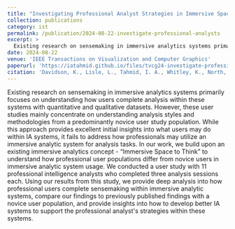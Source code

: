 ```yaml
---
title: "Investigating Professional Analyst Strategies in Immersive Space to Think"
collection: publications
category: ist
permalink: /publication/2024-08-22-investigate-professional-analysts
excerpt: >
  Existing research on sensemaking in immersive analytics systems primarily focuses on understanding how users complete analysis within these systems with quantitative and qualitative datasets. However, these user studies mainly concentrate on understanding analysis styles and methodologies from a predominantly novice user study population. While this approach provides excellent initial insights into what users may do within IA systems, it fails to address how professionals may utilize an immersive analytic system for analysis tasks. In our work, we build upon an existing immersive analytics concept - "Immersive Space to Think" to understand how professional user populations differ from novice users in immersive analytic system usage. We conducted a user study with 11 professional intelligence analysts who completed three analysis sessions each. Using our results from this study, we provide deep analysis into how professional users complete sensemaking within immersive analytic systems, compare our findings to previously published findings with a novice user population, and provide insights into how to develop better IA systems to support the professional analyst's strategies within these systems.
date: 2024-08-22
venue: 'IEEE Transactions on Visualization and Computer Graphics'
paperurl: 'https://iatahmid.github.io/files/tvcg24-investigate-professional-analysts.pdf'
citation: 'Davidson, K., Lisle, L., Tahmid, I. A., Whitley, K., North, C., & Bowman, D. A. (2024). <em>Investigating Professional Analyst Strategies in Immersive Space to Think</em>. IEEE Transactions on Visualization and Computer Graphics.'
---
```



Existing research on sensemaking in immersive analytics systems primarily focuses on understanding how users complete analysis within these systems with quantitative and qualitative datasets. However, these user studies mainly concentrate on understanding analysis styles and methodologies from a predominantly novice user study population. While this approach provides excellent initial insights into what users may do within IA systems, it fails to address how professionals may utilize an immersive analytic system for analysis tasks. In our work, we build upon an existing immersive analytics concept - “Immersive Space to Think” to understand how professional user populations differ from novice users in immersive analytic system usage. We conducted a user study with 11 professional intelligence analysts who completed three analysis sessions each. Using our results from this study, we provide deep analysis into how professional users complete sensemaking within immersive analytic systems, compare our findings to previously published findings with a novice user population, and provide insights into how to develop better IA systems to support the professional analyst's strategies within these systems.
